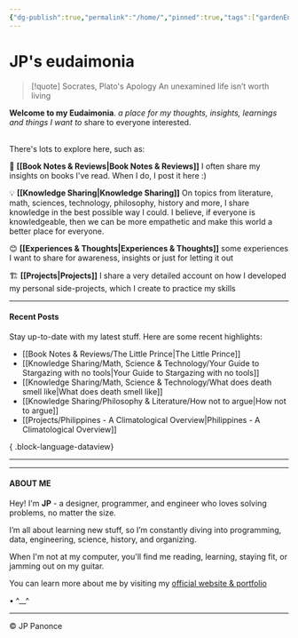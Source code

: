 ```yaml
---
{"dg-publish":true,"permalink":"/home/","pinned":true,"tags":["gardenEntry"]}
---
```


<h1>JP's eudaimonia</h1>

> [!quote] Socrates, Plato's Apology 
> An unexamined life isn’t worth living

**Welcome to my Eudaimonia**.   *a place for my thoughts, insights, learnings and things I want to* share to everyone interested. 

<br>
There's lots to explore here, such as:

 📖 **[[Book Notes & Reviews\|Book Notes & Reviews]]**
   I often share my insights on books I've read. When I do, I post it here :)

💡 **[[Knowledge Sharing\|Knowledge Sharing]]**
On topics from literature, math, sciences, technology, philosophy, history and more, I share knowledge in the best possible way I could. I believe, if everyone is knowledgeable, then we can be more empathetic and make this world a better place for everyone.

😊 **[[Experiences & Thoughts\|Experiences & Thoughts]]**
  some experiences I want to share for awareness, insights or just for letting it out


🏗️ **[[Projects\|Projects]]**
I share a very detailed account on how I developed my personal side-projects, which I create to practice my skills


---
#### Recent Posts
Stay up-to-date with my latest stuff. Here are some recent highlights:

- [[Book Notes & Reviews/The Little Prince\|The Little Prince]]
- [[Knowledge Sharing/Math, Science & Technology/Your Guide to Stargazing with no tools\|Your Guide to Stargazing with no tools]]
- [[Knowledge Sharing/Math, Science & Technology/What does death smell like\|What does death smell like]]
- [[Knowledge Sharing/Philosophy & Literature/How not to argue\|How not to argue]]
- [[Projects/Philippines - A Climatological Overview\|Philippines - A Climatological Overview]]

{ .block-language-dataview}

---
---

#### ABOUT ME

Hey! I'm **JP** - a designer, programmer, and engineer who loves solving problems, no matter the size.

I’m all about learning new stuff, so I’m constantly diving into programming, data, engineering, science, history, and organizing.

When I'm not at my computer, you'll find me reading, learning, staying fit, or jamming out on my guitar.

You can learn more about me by visiting my [official website & portfolio](https://jp-panonce.github.io)    

• ^\_\_^

---
©️ JP Panonce












